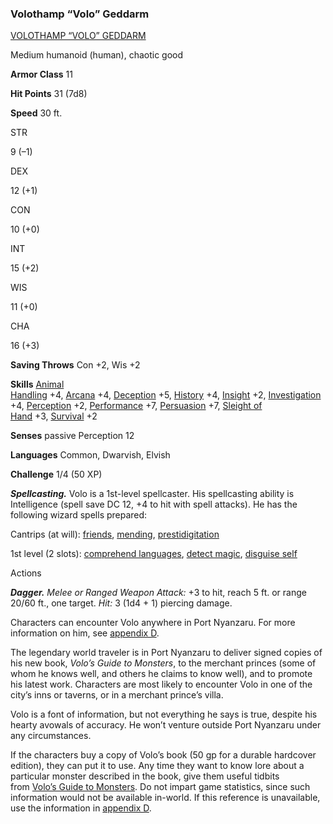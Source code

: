 ### Volothamp “Volo” Geddarm

[VOLOTHAMP “VOLO” GEDDARM](https://www.dndbeyond.com/monsters/33269-volothamp-volo-geddarm)

Medium humanoid (human), chaotic good

**Armor Class** 11

**Hit Points** 31 (7d8)

**Speed** 30 ft.

STR

9 (–1)

DEX

12 (+1)

CON

10 (+0)

INT

15 (+2)

WIS

11 (+0)

CHA

16 (+3)

**Saving Throws** Con +2, Wis +2

**Skills** [Animal Handling](https://www.dndbeyond.com/compendium/rules/basic-rules/using-ability-scores#AnimalHandling) +4, [Arcana](https://www.dndbeyond.com/compendium/rules/basic-rules/using-ability-scores#Arcana) +4, [Deception](https://www.dndbeyond.com/compendium/rules/basic-rules/using-ability-scores#Deception) +5, [History](https://www.dndbeyond.com/compendium/rules/basic-rules/using-ability-scores#History) +4, [Insight](https://www.dndbeyond.com/compendium/rules/basic-rules/using-ability-scores#Insight) +2, [Investigation](https://www.dndbeyond.com/compendium/rules/basic-rules/using-ability-scores#Investigation) +4, [Perception](https://www.dndbeyond.com/compendium/rules/basic-rules/using-ability-scores#Perception) +2, [Performance](https://www.dndbeyond.com/compendium/rules/basic-rules/using-ability-scores#Performance) +7, [Persuasion](https://www.dndbeyond.com/compendium/rules/basic-rules/using-ability-scores#Persuasion) +7, [Sleight of Hand](https://www.dndbeyond.com/compendium/rules/basic-rules/using-ability-scores#SleightofHand) +3, [Survival](https://www.dndbeyond.com/compendium/rules/basic-rules/using-ability-scores#Survival) +2

**Senses** passive Perception 12

**Languages** Common, Dwarvish, Elvish

**Challenge** 1/4 (50 XP)

**_Spellcasting._** Volo is a 1st-level spellcaster. His spellcasting ability is Intelligence (spell save DC 12, +4 to hit with spell attacks). He has the following wizard spells prepared:

Cantrips (at will): [friends](https://www.dndbeyond.com/spells/friends), [mending](https://www.dndbeyond.com/spells/mending), [prestidigitation](https://www.dndbeyond.com/spells/prestidigitation)

1st level (2 slots): [comprehend languages](https://www.dndbeyond.com/spells/comprehend-languages), [detect magic](https://www.dndbeyond.com/spells/detect-magic), [disguise self](https://www.dndbeyond.com/spells/disguise-self)

Actions

**_Dagger._** _Melee or Ranged Weapon Attack:_ +3 to hit, reach 5 ft. or range 20/60 ft., one target. _Hit:_ 3 (1d4 + 1) piercing damage.

Characters can encounter Volo anywhere in Port Nyanzaru. For more information on him, see [appendix D](https://www.dndbeyond.com/sources/toa/monsters-and-npcs#VolothampVoloGeddarm).

The legendary world traveler is in Port Nyanzaru to deliver signed copies of his new book, _Volo’s Guide to Monsters_, to the merchant princes (some of whom he knows well, and others he claims to know well), and to promote his latest work. Characters are most likely to encounter Volo in one of the city’s inns or taverns, or in a merchant prince’s villa.

Volo is a font of information, but not everything he says is true, despite his hearty avowals of accuracy. He won’t venture outside Port Nyanzaru under any circumstances.

If the characters buy a copy of Volo’s book (50 gp for a durable hardcover edition), they can put it to use. Any time they want to know lore about a particular monster described in the book, give them useful tidbits from [Volo’s Guide to Monsters](https://www.dndbeyond.com/sources/vgtm). Do not impart game statistics, since such information would not be available in-world. If this reference is unavailable, use the information in [appendix D](https://www.dndbeyond.com/sources/toa/monsters-and-npcs).